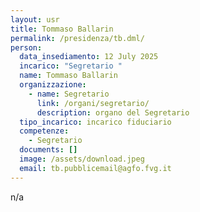 ```yaml
---
layout: usr
title: Tommaso Ballarin
permalink: /presidenza/tb.dml/
person:
  data_insediamento: 12 July 2025
  incarico: "Segretario "
  name: Tommaso Ballarin
  organizzazione:
    - name: Segretario
      link: /organi/segretario/
      description: organo del Segretario
  tipo_incarico: incarico fiduciario
  competenze:
    - Segretario
  documents: []
  image: /assets/download.jpeg
  email: tb.pubblicemail@agfo.fvg.it
---
```

n/a
